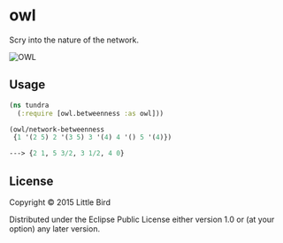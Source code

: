# owl

Scry into the nature of the network.

![OWL](https://github.com/plexusengine/owl/blob/master/resources/public/img/owl.jpg)

## Usage

```clj
(ns tundra
  (:require [owl.betweenness :as owl]))

(owl/network-betweenness
 {1 '(2 5) 2 '(3 5) 3 '(4) 4 '() 5 '(4)})

---> {2 1, 5 3/2, 3 1/2, 4 0}
```

## License

Copyright © 2015 Little Bird

Distributed under the Eclipse Public License either version 1.0 or (at
your option) any later version.
